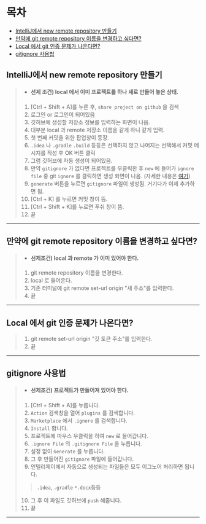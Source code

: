 # 목차
- [IntelliJ에서 new remote repository 만들기](#intellij에서-new-remote-repository-만들기)
- [만약에 git remote repository 이름을 변경하고 싶다면?](#만약에-git-remote-repository-이름을-변경하고-싶다면)
- [Local 에서 git 인증 문제가 나온다면?](#local-에서-git-인증-문제가-나온다면)
- [gitignore 사용법](#gitignore-사용법)


## IntelliJ에서 new remote repository 만들기
>- #### 선제 조건) local 에서 이미 프로젝트를 하나 새로 만들어 놓은 상태.
>1. [Ctrl + Shift + A]를 누른 후, `share project on github` 을 검색
>2. 로그인 or 로그인이 되어있음
>3. 깃허브에 생성할 저장소 정보를 입력하는 화면이 나옴.
>4. 대부분 local 과 remote 저장소 이름을 같게 하니 같게 입력.
>5. 첫 번째 커밋을 위한 팝업창이 등장.
>6. `.idea` 나 `.gradle` `.build` 등등은 선택하지 않고 나머지는 선택해서
   커밋 메시지를 작성 후 OK 버튼 클릭
>7. 그럼 깃허브에 자동 생성이 되어있음.
>8. 만약 `gitignore` 가 없다면 프로젝트를 우클릭한 후 `new` 에 들어가
   `ignore file` 중 git `ignore` 를 클릭하면 생성 화면이 나옴. 
> (자세한 내용은 [여기](#gitignore-사용법))
>9. `generate` 버튼을 누르면 `gitignore` 파일이 생성됨. 거기다가 이제 추가하면 됨.
>10. [Ctrl + K] 를 누르면 커밋 창이 뜸.
>11. [Ctrl + Shift + K]를 누르면 푸쉬 창이 뜸.
>12. 끝

---

## 만약에 git remote repository 이름을 변경하고 싶다면?
> - #### 선제조건) local 과 remote 가 이미 있어야 한다.
> 1. git remote repository 이름을 변경한다.
> 2. local 로 들어온다.
> 3. 기존 터미널에 git remote set-url origin "새 주소"를 입력한다.
> 4. 끝

---

## Local 에서 git 인증 문제가 나온다면?
> 1. git remote set-url origin "깃 토큰 주소"를 입력한다.
> 2. 끝

---

## gitignore 사용법
> - #### 선제조건) 프로젝트가 만들어져 있어야 한다.
> 1. [Ctrl + Shift + A]를 누릅니다.
> 2. `Action` 검색창을 열어 `plugins` 를 검색합니다.
> 3. `Marketplace` 에서 `.ignore` 를 검색합니다.
> 4. `Install` 합니다.
> 5. 프로젝트에 마우스 우클릭을 하여 `new` 로 들어갑니다.
> 6. `.ignore File` 의 `.gitignore File` 을 누릅니다.
> 7. 설정 없이 `Generate` 를 누릅니다.
> 8. 그 후 만들어진 `gitignore` 파일에 들어갑니다.
> 9. 인텔리제이에서 자동으로 생성되는 파일들은 모두 이그노어 처리하면 됩니다.
> > `.idea`, `.gradle` `*.docx`등등
> 10. 그 후 이 파일도 깃허브에 `push` 해줍니다.
> 11. 끝

---

